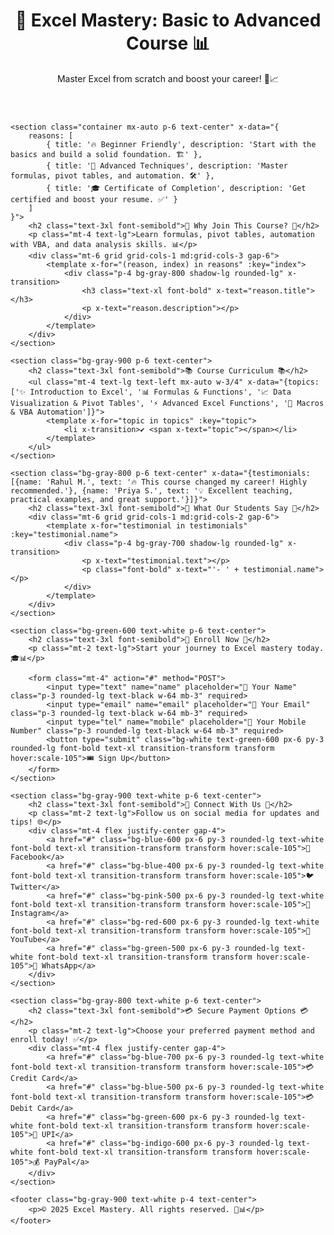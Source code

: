 <!DOCTYPE html>
<html lang="en"><!DOCTYPE html>
<html lang="en">
<head>
    <meta charset="UTF-8">
    <meta name="viewport" content="width=device-width, initial-scale=1.0">
    <title>🚀 Excel Mastery: Basic to Advanced Course 📊</title>
    <link rel="stylesheet" href="https://cdnjs.cloudflare.com/ajax/libs/tailwindcss/2.2.19/tailwind.min.css">
    <script src="https://cdnjs.cloudflare.com/ajax/libs/alpinejs/3.12.0/cdn.min.js" defer></script>
</head>
<body class="bg-black text-white">
    <header class="bg-green-600 text-white py-6 text-center">
        <h1 class="text-4xl font-bold">🚀 Excel Mastery: Basic to Advanced Course 📊</h1>
        <p class="mt-2 text-lg">Master Excel from scratch and boost your career! 💼📈</p>
    </header>
    
    <section class="container mx-auto p-6 text-center" x-data="{
        reasons: [
            { title: '🔥 Beginner Friendly', description: 'Start with the basics and build a solid foundation. 🏗️' },
            { title: '🚀 Advanced Techniques', description: 'Master formulas, pivot tables, and automation. 🛠️' },
            { title: '🎓 Certificate of Completion', description: 'Get certified and boost your resume. ✅' }
        ]
    }">
        <h2 class="text-3xl font-semibold">🌟 Why Join This Course? 🌟</h2>
        <p class="mt-4 text-lg">Learn formulas, pivot tables, automation with VBA, and data analysis skills. 📊</p>
        <div class="mt-6 grid grid-cols-1 md:grid-cols-3 gap-6">
            <template x-for="(reason, index) in reasons" :key="index">
                <div class="p-4 bg-gray-800 shadow-lg rounded-lg" x-transition>
                    <h3 class="text-xl font-bold" x-text="reason.title"></h3>
                    <p x-text="reason.description"></p>
                </div>
            </template>
        </div>
    </section>
    
    <section class="bg-gray-900 p-6 text-center">
        <h2 class="text-3xl font-semibold">📚 Course Curriculum 📚</h2>
        <ul class="mt-4 text-lg text-left mx-auto w-3/4" x-data="{topics: ['✨ Introduction to Excel', '📊 Formulas & Functions', '📈 Data Visualization & Pivot Tables', '⚡ Advanced Excel Functions', '🤖 Macros & VBA Automation']}">
            <template x-for="topic in topics" :key="topic">
                <li x-transition>✔️ <span x-text="topic"></span></li>
            </template>
        </ul>
    </section>
    
    <section class="bg-gray-800 p-6 text-center" x-data="{testimonials: [{name: 'Rahul M.', text: '🔥 This course changed my career! Highly recommended.'}, {name: 'Priya S.', text: '💡 Excellent teaching, practical examples, and great support.'}]}">
        <h2 class="text-3xl font-semibold">💬 What Our Students Say 💬</h2>
        <div class="mt-6 grid grid-cols-1 md:grid-cols-2 gap-6">
            <template x-for="testimonial in testimonials" :key="testimonial.name">
                <div class="p-4 bg-gray-700 shadow-lg rounded-lg" x-transition>
                    <p x-text="testimonial.text"></p>
                    <p class="font-bold" x-text="'- ' + testimonial.name"></p>
                </div>
            </template>
        </div>
    </section>
    
    <section class="bg-green-600 text-white p-6 text-center">
        <h2 class="text-3xl font-semibold">🚀 Enroll Now 🎯</h2>
        <p class="mt-2 text-lg">Start your journey to Excel mastery today. 🎓📊</p>
        
        <form class="mt-4" action="#" method="POST">
            <input type="text" name="name" placeholder="👤 Your Name" class="p-3 rounded-lg text-black w-64 mb-3" required>
            <input type="email" name="email" placeholder="📧 Your Email" class="p-3 rounded-lg text-black w-64 mb-3" required>
            <input type="tel" name="mobile" placeholder="📱 Your Mobile Number" class="p-3 rounded-lg text-black w-64 mb-3" required>
            <button type="submit" class="bg-white text-green-600 px-6 py-3 rounded-lg font-bold text-xl transition-transform transform hover:scale-105">🎟️ Sign Up</button>
        </form>
    </section>

    <section class="bg-gray-900 text-white p-6 text-center">
        <h2 class="text-3xl font-semibold">📲 Connect With Us 📲</h2>
        <p class="mt-2 text-lg">Follow us on social media for updates and tips! 🌐</p>
        <div class="mt-4 flex justify-center gap-4">
            <a href="#" class="bg-blue-600 px-6 py-3 rounded-lg text-white font-bold text-xl transition-transform transform hover:scale-105">🔵 Facebook</a>
            <a href="#" class="bg-blue-400 px-6 py-3 rounded-lg text-white font-bold text-xl transition-transform transform hover:scale-105">🐦 Twitter</a>
            <a href="#" class="bg-pink-500 px-6 py-3 rounded-lg text-white font-bold text-xl transition-transform transform hover:scale-105">📸 Instagram</a>
            <a href="#" class="bg-red-600 px-6 py-3 rounded-lg text-white font-bold text-xl transition-transform transform hover:scale-105">🎥 YouTube</a>
            <a href="#" class="bg-green-500 px-6 py-3 rounded-lg text-white font-bold text-xl transition-transform transform hover:scale-105">👥 WhatsApp</a>
        </div>
    </section>

    <section class="bg-gray-800 text-white p-6 text-center">
        <h2 class="text-3xl font-semibold">💳 Secure Payment Options 💳</h2>
        <p class="mt-2 text-lg">Choose your preferred payment method and enroll today! ✅</p>
        <div class="mt-4 flex justify-center gap-4">
            <a href="#" class="bg-blue-700 px-6 py-3 rounded-lg text-white font-bold text-xl transition-transform transform hover:scale-105">💳 Credit Card</a>
            <a href="#" class="bg-blue-500 px-6 py-3 rounded-lg text-white font-bold text-xl transition-transform transform hover:scale-105">💳 Debit Card</a>
            <a href="#" class="bg-green-600 px-6 py-3 rounded-lg text-white font-bold text-xl transition-transform transform hover:scale-105">📲 UPI</a>
            <a href="#" class="bg-indigo-600 px-6 py-3 rounded-lg text-white font-bold text-xl transition-transform transform hover:scale-105">💰 PayPal</a>
        </div>
    </section>
    
    <footer class="bg-gray-900 text-white p-4 text-center">
        <p>© 2025 Excel Mastery. All rights reserved. 🚀📊</p>
    </footer>
